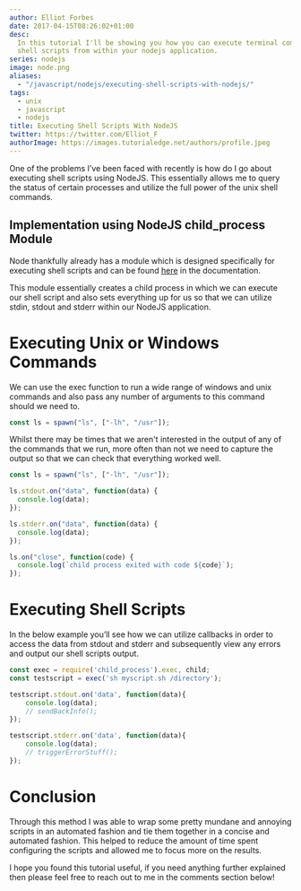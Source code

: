 ```yaml
---
author: Elliot Forbes
date: 2017-04-15T08:26:02+01:00
desc:
  In this tutorial I'll be showing you how you can execute terminal commands and
  shell scripts from within your nodejs application.
series: nodejs
image: node.png
aliases:
  - "/javascript/nodejs/executing-shell-scripts-with-nodejs/"
tags:
  - unix
  - javascript
  - nodejs
title: Executing Shell Scripts With NodeJS
twitter: https://twitter.com/Elliot_F
authorImage: https://images.tutorialedge.net/authors/profile.jpeg
---
```


<p>One of the problems I’ve been faced with recently is how do I go about executing shell scripts using NodeJS. This essentially allows me to query the status of certain processes and utilize the full power of the unix shell commands. </p>

<h2>Implementation using NodeJS child_process Module</h2>

<p>Node thankfully already has a module which is designed specifically for executing shell scripts and can be found <a href="https://nodejs.org/api/child_process.html" target="_blank">here</a> in the documentation.</p>

<p>This module essentially creates a child process in which we can execute our shell script and also sets everything up for us so that we can utilize stdin, stdout and stderr within our NodeJS application. </p>

# Executing Unix or Windows Commands

We can use the exec function to run a wide range of windows and unix commands
and also pass any number of arguments to this command should we need to.

```js
const ls = spawn("ls", ["-lh", "/usr"]);
```

Whilst there may be times that we aren't interested in the output of any of the
commands that we run, more often than not we need to capture the output so that
we can check that everything worked well.

```js
const ls = spawn("ls", ["-lh", "/usr"]);

ls.stdout.on("data", function(data) {
  console.log(data);
});

ls.stderr.on("data", function(data) {
  console.log(data);
});

ls.on("close", function(code) {
  console.log(`child process exited with code ${code}`);
});
```

# Executing Shell Scripts

In the below example you’ll see how we can utilize callbacks in order to access
the data from stdout and stderr and subsequently view any errors and output our
shell scripts output.

```js
const exec = require('child_process').exec, child;
const testscript = exec('sh myscript.sh /directory');

testscript.stdout.on('data', function(data){
    console.log(data);
    // sendBackInfo();
});

testscript.stderr.on('data', function(data){
    console.log(data);
    // triggerErrorStuff();
});
```

# Conclusion

Through this method I was able to wrap some pretty mundane and annoying scripts
in an automated fashion and tie them together in a concise and automated
fashion. This helped to reduce the amount of time spent configuring the scripts
and allowed me to focus more on the results.

I hope you found this tutorial useful, if you need anything further explained
then please feel free to reach out to me in the comments section below!
